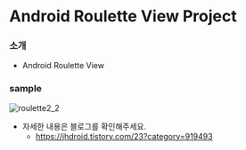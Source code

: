 # Android Roulette View Project

### 소개
* Android Roulette View
### sample
![roulette2_2](https://user-images.githubusercontent.com/52662641/108828435-2ce6b600-760a-11eb-98ff-5b0cdf350f7d.gif)

* 자세한 내용은 블로그를 확인해주세요.
    * https://jhdroid.tistory.com/23?category=919493
